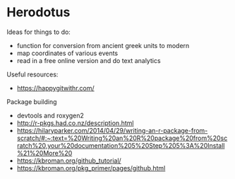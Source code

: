 # Herodotus

Ideas for things to do:
- function for conversion from ancient greek units to modern
- map coordinates of various events
- read in a free online version and do text analytics

Useful resources:
- https://happygitwithr.com/

Package building
- devtools and roxygen2
- http://r-pkgs.had.co.nz/description.html
- https://hilaryparker.com/2014/04/29/writing-an-r-package-from-scratch/#:~:text=%20Writing%20an%20R%20package%20from%20scratch%20,your%20documentation%205%20Step%205%3A%20Install%21%20More%20
- https://kbroman.org/github_tutorial/
- https://kbroman.org/pkg_primer/pages/github.html
